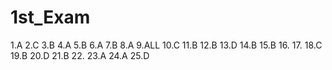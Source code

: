 # 1st_Exam
1.A
2.C
3.B
4.A
5.B
6.A
7.B
8.A
9.ALL
10.C
11.B
12.B
13.D
14.B
15.B
16.
17.
18.C
19.B
20.D
21.B
22.
23.A
24.A
25.D